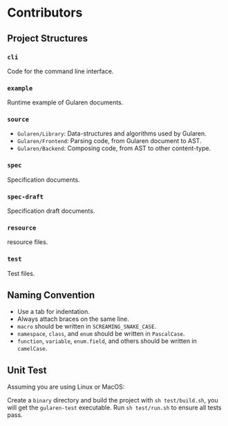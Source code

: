 # Contributors

## Project Structures

### `cli`
Code for the command line interface.

### `example`
Runtime example of Gularen documents.

### `source`
- `Gularen/Library`: Data-structures and algorithms used by Gularen.
- `Gularen/Frontend`: Parsing code, from Gularen document to AST.
- `Gularen/Backend`: Composing code, from AST to other content-type.

### `spec`
Specification documents.

### `spec-draft`
Specification draft documents.

### `resource`
resource files.

### `test`
Test files.

## Naming Convention
- Use a tab for indentation.
- Always attach braces on the same line.
- `macro` should be written in `SCREAMING_SNAKE_CASE`.
- `namespace`, `class`, and `enum` should be written in `PascalCase`.
- `function`, `variable`, `enum.field`, and others should be written in `camelCase`.

## Unit Test
Assuming you are using Linux or MacOS:

Create a `binary` directory and build the project with `sh test/build.sh`, you will get the `gularen-test` executable.
Run `sh test/run.sh` to ensure all tests pass.
